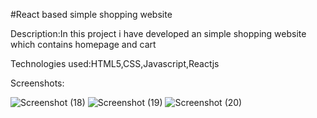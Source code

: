 #React based simple shopping  website 


Description:In this project i have developed an simple shopping website which contains homepage and cart

Technologies used:HTML5,CSS,Javascript,Reactjs

Screenshots:


![Screenshot (18)](https://user-images.githubusercontent.com/112959778/226812590-dd62bc32-1164-4511-872f-5d0ddc90d71b.png)
![Screenshot (19)](https://user-images.githubusercontent.com/112959778/226812599-3dce220c-6144-41d8-ac11-ff4e4a57d390.png)
![Screenshot (20)](https://user-images.githubusercontent.com/112959778/226812611-3b7e4a58-f834-4e1e-87f2-12dc3416e853.png)
